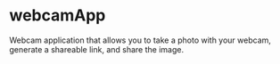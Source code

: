 # webcamApp
Webcam application that allows you to take a photo with your webcam, generate a shareable link, and share the image. 
